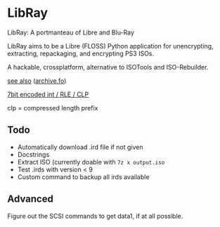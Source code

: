 
# LibRay

LibRay: A portmanteau of Libre and Blu-Ray

LibRay aims to be a Libre (FLOSS) Python application for unencrypting, 
extracting, repackaging, and encrypting PS3 ISOs.

A hackable, crossplatform, alternative to ISOTools and ISO-Rebuilder.



[see also](http://www.psdevwiki.com/ps3/Bluray_disc#Encryption) ([archive.fo](https://archive.fo/hN1E6)) 

[7bit encoded int / RLE / CLP](https://github.com/Microsoft/referencesource/blob/master/mscorlib/system/io/binaryreader.cs#L582-L600)

clp = compressed length prefix


## Todo

- Automatically download .ird file if not given
- Docstrings
- Extract ISO (currently doable with `7z x output.iso`
- Test .irds with version < 9
- Custom command to backup all irds available

## Advanced

Figure out the SCSI commands to get data1, if at all possible.


